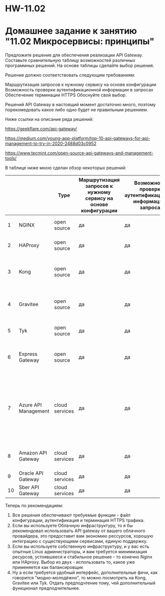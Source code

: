 # HW-11.02
# Домашнее задание к занятию "11.02 Микросервисы: принципы"

Предложите решение для обеспечения реализации API Gateway. Составьте сравнительную таблицу возможностей различных программных решений. На основе таблицы сделайте выбор решения.

Решение должно соответствовать следующим требованиям:

Маршрутизация запросов к нужному сервису на основе конфигурации
Возможность проверки аутентификационной информации в запросах
Обеспечение терминации HTTPS
Обоснуйте свой выбор.

Решений API Gateway в настоящий момент достаточно много, поэтому порекомедовать какое либо одно 
будет не правильным решением.

Ниже ссылки на описание ряда решений:

https://geekflare.com/api-gateway/

https://medium.com/young-app-platform/top-10-api-gateways-for-api-management-to-try-in-2020-2488d03c0952

https://www.tecmint.com/open-source-api-gateways-and-management-tools/

В таблице ниже мною сделан обзор некоторых решений:

|    |                      | Type           | Маршрутизация запросов к нужному сервису на основе конфигурации | Возможность проверки аутентификационной информации в запросах | Обеспечение терминации HTTPS | Дополнительный функционал                                                                                                                                                                                        | Core                                                | Примечание                       |
|----|----------------------|----------------|-----------------------------------------------------------------|---------------------------------------------------------------|------------------------------|------------------------------------------------------------------------------------------------------------------------------------------------------------------------------------------------------------------|-----------------------------------------------------|----------------------------------|
| 1  | NGINX                | open source    | да                                                              | да                                                            | да                           | балансировка нагрузки                                                                                                                                                                                            |                                                     | хорошо зарекомендовавший продукт |
| 2  | HAProxy              | open source    | да                                                              | да                                                            | да                           | балансировка нагрузки                                                                                                                                                                                            |                                                     | хорошо зарекомендовавший продукт |
| 3  | Kong                 | open source    | да                                                              | да                                                            | да                           | Kong Enterprise gathers more tools around the gateway, such as dashboards or monitoring tools                                                                                                                    | Nginx, Cassandra/PostgreeSQL                        | since 2017                       |
| 4  | Gravitee             | open source    | да                                                              | да                                                            | да                           | One of the advantages of Gravitee is the dashboard: it is clear, easily understandable for a developer                                                                                                           | MongoDB                                             | since January 2015               |
| 5  | Tyk                  | open source    | да                                                              | да                                                            | да                           | strong point of the solution is the dashboard                                                                                                                                                                    | Redis and a MongoDB                                 | since 2014                       |
| 6  | Express Gateway      | open source    | да                                                              | да                                                            | да                           | monitoring, load balancing, caching, request shaping and management, and static response handling                                                                                                                | built on Express.js, a minimal and flexible Node.js | Jul 2016                         |
| 7  | Azure API Management | cloud services | да                                                              | да                                                            | да                           | Active Directory integration, Virtual Network support and a self-hosted gateway. The gateway tool also integrates with Azure services like Monitor for diagnostics and Logic Apps for workflow and orchestration |                                                     |                                  |
| 8  | Amazon API Gateway   | cloud services | да                                                              | да                                                            | да                           | focuses on features geared toward resiliency and lifecycle management                                                                                                                                            |                                                     |                                  |
| 9  | Oracle API Gateway   | cloud services | да                                                              | да                                                            | да                           | policy enforcement, metrics and logging                                                                                                                                                                          |                                                     |                                  |
| 10 | Sber API Gateway     | cloud services | да                                                              | да                                                            | да                           | Усовершенствованный мониторинг                                                                                                                                                                                   |                                                     |                                  |

Теперь по рекомендациям:

1. Все решения обеспечивают требуемые функции - файл конфигурации, аутентификация и терминация HTTPS трафика.
2. Если вы используете Облачную инфраструктуру, то я бы рекомендовал использовать API gateway от вашего облачного провайдера, это предоставит вам экономию  рессурсов, хорошую интеграцию с существующими сервисами, единую поддержку.
3. Если вы используете собственную инфраструктуру, и у вас есть опытные Linux администраторы, и вам требуется минимизация ресурсов, устоявшееся и стабильное решение - то конечно Nginx или HAproxy. Выбор из двух - использовать то, какое уже применяется как балансировщик
4. Ну а если требуется удобный интерфейс, дополнительные фичи, как говорится "модно-молодёжно", то можно посмотреть на Kong, Gravitee или Tyk. Отдать предподчтение тому, чей дополнительный функционал предподчительнее.





